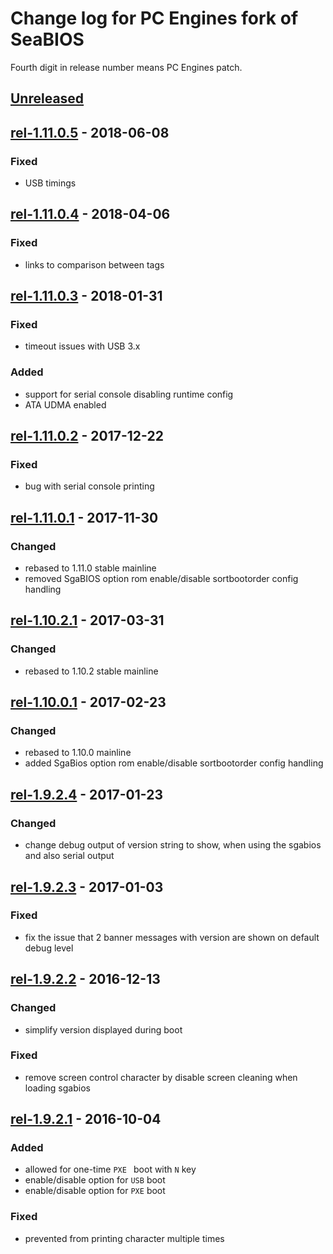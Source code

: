 Change log for PC Engines fork of SeaBIOS
=========================================

Fourth digit in release number means PC Engines patch.

## [Unreleased]

## [rel-1.11.0.5] - 2018-06-08
### Fixed
- USB timings

## [rel-1.11.0.4] - 2018-04-06
### Fixed
- links to comparison between tags

## [rel-1.11.0.3] - 2018-01-31
### Fixed
- timeout issues with USB 3.x

### Added
- support for serial console disabling runtime config
- ATA UDMA enabled

## [rel-1.11.0.2] - 2017-12-22
### Fixed
- bug with serial console printing

## [rel-1.11.0.1] - 2017-11-30
### Changed
- rebased to 1.11.0 stable mainline
- removed SgaBIOS option rom enable/disable sortbootorder config handling

## [rel-1.10.2.1] - 2017-03-31
### Changed
- rebased to 1.10.2 stable mainline

## [rel-1.10.0.1] - 2017-02-23
### Changed
- rebased to 1.10.0 mainline
- added SgaBios option rom enable/disable sortbootorder config handling

## [rel-1.9.2.4] - 2017-01-23
### Changed
- change debug output of version string to show, when using the sgabios and
  also serial output

## [rel-1.9.2.3] - 2017-01-03
### Fixed
- fix the issue that 2 banner messages with version are shown on
  default debug level

## [rel-1.9.2.2] - 2016-12-13
### Changed
- simplify version displayed during boot

### Fixed
- remove screen control character by disable screen cleaning when loading
  sgabios

## [rel-1.9.2.1] - 2016-10-04
### Added
- allowed for one-time `PXE ` boot with `N` key
- enable/disable option for `USB` boot
- enable/disable option for `PXE` boot

### Fixed
- prevented from printing character multiple times

[Unreleased]: https://github.com/pcengines/seabios/compare/rel-1.11.0.5...apu_support
[rel-1.11.0.5]: https://github.com/pcengines/seabios/compare/rel-1.11.0.4...rel-1.11.0.5
[rel-1.11.0.4]: https://github.com/pcengines/seabios/compare/rel-1.11.0.3...rel-1.11.0.4
[rel-1.11.0.3]: https://github.com/pcengines/seabios/compare/rel-1.11.0.2...rel-1.11.0.3
[rel-1.11.0.2]: https://github.com/pcengines/seabios/compare/rel-1.11.0.1...rel-1.11.0.2
[rel-1.11.0.1]: https://github.com/pcengines/seabios/compare/rel-1.10.2.1...rel-1.11.0.1
[rel-1.10.2.1]: https://github.com/pcengines/seabios/compare/rel-1.10.0.1...rel-1.10.2.1
[rel-1.10.0.1]: https://github.com/pcengines/seabios/compare/rel-1.9.2.4...rel-1.10.0.1
[rel-1.9.2.4]: https://github.com/pcengines/seabios/compare/rel-1.9.2.3...rel-1.9.2.4
[rel-1.9.2.3]: https://github.com/pcengines/seabios/compare/rel-1.9.2.2...rel-1.9.2.3
[rel-1.9.2.2]: https://github.com/pcengines/seabios/compare/rel-1.9.2.1...rel-1.9.2.2
[rel-1.9.2.1]: https://github.com/pcengines/seabios/compare/rel-1.9.2...rel-1.9.2.1
